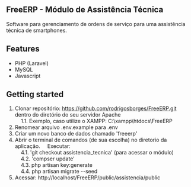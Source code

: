 ## FreeERP - Módulo de Assistência Técnica
Software para gerenciamento de ordens de serviço para uma assistência técnica de smartphones.

## Features
- PHP (Laravel)
- MySQL
- Javascript

## Getting started
1. Clonar repositório: https://github.com/rodrigosborges/FreeERP.git dentro do diretório do seu servidor Apache <br>
&nbsp;&nbsp;&nbsp;&nbsp;1.1. Exemplo, caso utilize o XAMPP:  C:\xampp\htdocs\FreeERP
2. Renomear arquivo .env.example para .env 
3. Criar um novo banco de dados chamado 'freeerp' 
4. Abrir o terminal de comandos (de sua escolha) no diretorio da aplicação. 
&nbsp;&nbsp;&nbsp;&nbsp;Executar: <br>
&nbsp;&nbsp;&nbsp;&nbsp;4.1. 'git checkout assistencia_tecnica' (para acessar o módulo)<br>
&nbsp;&nbsp;&nbsp;&nbsp;4.2. 'compser update' <br>
&nbsp;&nbsp;&nbsp;&nbsp;4.3. php artisan key:generate <br>
&nbsp;&nbsp;&nbsp;&nbsp;4.4. php artisan migrate --seed <br>
5. Acessar: http://localhost/FreeERP/public/assistencia/public 
